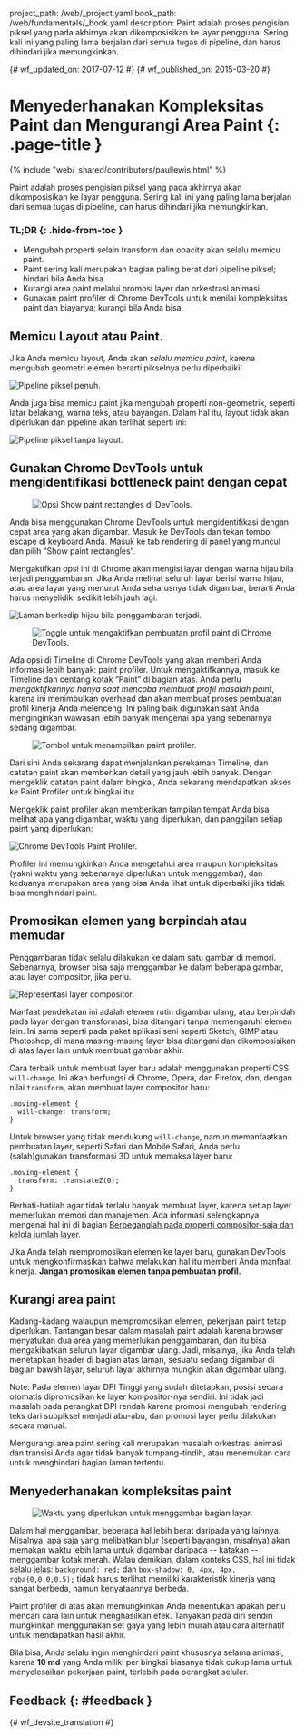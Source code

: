 project_path: /web/_project.yaml book_path: /web/fundamentals/_book.yaml description: Paint adalah proses pengisian piksel yang pada akhirnya akan dikomposisikan ke layar pengguna. Sering kali ini yang paling lama berjalan dari semua tugas di pipeline, dan harus dihindari jika memungkinkan.

{# wf_updated_on: 2017-07-12 #} {# wf_published_on: 2015-03-20 #}

# Menyederhanakan Kompleksitas Paint dan Mengurangi Area Paint {: .page-title }

{% include "web/_shared/contributors/paullewis.html" %}

Paint adalah proses pengisian piksel yang pada akhirnya akan dikomposisikan ke layar pengguna. Sering kali ini yang paling lama berjalan dari semua tugas di pipeline, dan harus dihindari jika memungkinkan.

### TL;DR {: .hide-from-toc }

* Mengubah properti selain transform dan opacity akan selalu memicu paint.
* Paint sering kali merupakan bagian paling berat dari pipeline piksel; hindari bila Anda bisa.
* Kurangi area paint melalui promosi layer dan orkestrasi animasi.
* Gunakan paint profiler di Chrome DevTools untuk menilai kompleksitas paint dan biayanya; kurangi bila Anda bisa.

## Memicu Layout atau Paint.

Jika Anda memicu layout, Anda akan *selalu memicu paint*, karena mengubah geometri elemen berarti pikselnya perlu diperbaiki!

<img src="images/simplify-paint-complexity-and-reduce-paint-areas/frame.jpg"  alt="Pipeline piksel penuh." />

Anda juga bisa memicu paint jika mengubah properti non-geometrik, seperti latar belakang, warna teks, atau bayangan. Dalam hal itu, layout tidak akan diperlukan dan pipeline akan terlihat seperti ini:

<img src="images/simplify-paint-complexity-and-reduce-paint-areas/frame-no-layout.jpg"  alt="Pipeline piksel tanpa layout." />

## Gunakan Chrome DevTools untuk mengidentifikasi bottleneck paint dengan cepat

<div class="attempt-right">
  <figure>
    <img src="images/simplify-paint-complexity-and-reduce-paint-areas/show-paint-rectangles.jpg" alt="Opsi Show paint rectangles di DevTools.">
  </figure>
</div>

Anda bisa menggunakan Chrome DevTools untuk mengidentifikasi dengan cepat area yang akan digambar. Masuk ke DevTools dan tekan tombol escape di keyboard Anda. Masuk ke tab rendering di panel yang muncul dan pilih “Show paint rectangles”.

<div style="clear:both;"></div>

Mengaktifkan opsi ini di Chrome akan mengisi layar dengan warna hijau bila terjadi penggambaran. Jika Anda melihat seluruh layar berisi warna hijau, atau area layar yang menurut Anda seharusnya tidak digambar, berarti Anda harus menyelidiki sedikit lebih jauh lagi.

<img src="images/simplify-paint-complexity-and-reduce-paint-areas/show-paint-rectangles-green.jpg"  alt="Laman berkedip hijau bila penggambaran terjadi." />

<div class="attempt-right">
  <figure>
    <img src="images/simplify-paint-complexity-and-reduce-paint-areas/paint-profiler-toggle.jpg" alt="Toggle untuk mengaktifkan pembuatan profil paint di Chrome DevTools.">
  </figure>
</div>

Ada opsi di Timeline di Chrome DevTools yang akan memberi Anda informasi lebih banyak: paint profiler. Untuk mengaktifkannya, masuk ke Timeline dan centang kotak “Paint” di bagian atas. Anda perlu *mengaktifkannya hanya saat mencoba membuat profil masalah paint*, karena ini menimbulkan overhead dan akan membuat proses pembuatan profil kinerja Anda melenceng. Ini paling baik digunakan saat Anda menginginkan wawasan lebih banyak mengenai apa yang sebenarnya sedang digambar.

<div style="clear:both;"></div>

<div class="attempt-right">
  <figure>
    <img src="images/simplify-paint-complexity-and-reduce-paint-areas/paint-profiler-button.jpg" alt="Tombol untuk menampilkan paint profiler." class="screenshot">
  </figure>
</div>

Dari sini Anda sekarang dapat menjalankan perekaman Timeline, dan catatan paint akan memberikan detail yang jauh lebih banyak. Dengan mengeklik catatan paint dalam bingkai, Anda sekarang mendapatkan akses ke Paint Profiler untuk bingkai itu:

<div style="clear:both;"></div>

Mengeklik paint profiler akan memberikan tampilan tempat Anda bisa melihat apa yang digambar, waktu yang diperlukan, dan panggilan setiap paint yang diperlukan:

<img src="images/simplify-paint-complexity-and-reduce-paint-areas/paint-profiler.jpg"  alt="Chrome DevTools Paint Profiler." />

Profiler ini memungkinkan Anda mengetahui area maupun kompleksitas (yakni waktu yang sebenarnya diperlukan untuk menggambar), dan keduanya merupakan area yang bisa Anda lihat untuk diperbaiki jika tidak bisa menghindari paint.

## Promosikan elemen yang berpindah atau memudar

Penggambaran tidak selalu dilakukan ke dalam satu gambar di memori. Sebenarnya, browser bisa saja menggambar ke dalam beberapa gambar, atau layer compositor, jika perlu.

<img src="images/simplify-paint-complexity-and-reduce-paint-areas/layers.jpg"  alt="Representasi layer compositor." />

Manfaat pendekatan ini adalah elemen rutin digambar ulang, atau berpindah pada layar dengan transformasi, bisa ditangani tanpa memengaruhi elemen lain. Ini sama seperti pada paket aplikasi seni seperti Sketch, GIMP atau Photoshop, di mana masing-masing layer bisa ditangani dan dikomposisikan di atas layer lain untuk membuat gambar akhir.

Cara terbaik untuk membuat layer baru adalah menggunakan properti CSS `will-change`. Ini akan berfungsi di Chrome, Opera, dan Firefox, dan, dengan nilai `transform`, akan membuat layer compositor baru:

    .moving-element {
      will-change: transform;
    }
    

Untuk browser yang tidak mendukung `will-change`, namun memanfaatkan pembuatan layer, seperti Safari dan Mobile Safari, Anda perlu (salah)gunakan transformasi 3D untuk memaksa layer baru:

    .moving-element {
      transform: translateZ(0);
    }
    

Berhati-hatilah agar tidak terlalu banyak membuat layer, karena setiap layer memerlukan memori dan manajemen. Ada informasi selengkapnya mengenai hal ini di bagian [Berpeganglah pada properti compositor-saja dan kelola jumlah layer](stick-to-compositor-only-properties-and-manage-layer-count).

Jika Anda telah mempromosikan elemen ke layer baru, gunakan DevTools untuk mengkonfirmasikan bahwa melakukan hal itu memberi Anda manfaat kinerja. **Jangan promosikan elemen tanpa pembuatan profil.**

## Kurangi area paint

Kadang-kadang walaupun mempromosikan elemen, pekerjaan paint tetap diperlukan. Tantangan besar dalam masalah paint adalah karena browser menyatukan dua area yang memerlukan penggambaran, dan itu bisa mengakibatkan seluruh layar digambar ulang. Jadi, misalnya, jika Anda telah menetapkan header di bagian atas laman, sesuatu sedang digambar di bagian bawah layar, seluruh layar akhirnya mungkin akan digambar ulang.

Note: Pada elemen layar DPI Tinggi yang sudah ditetapkan, posisi secara otomatis dipromosikan ke layer kompositor-nya sendiri. Ini tidak jadi masalah pada perangkat DPI rendah karena promosi mengubah rendering teks dari subpiksel menjadi abu-abu, dan promosi layer perlu dilakukan secara manual.

Mengurangi area paint sering kali merupakan masalah orkestrasi animasi dan transisi Anda agar tidak banyak tumpang-tindih, atau menemukan cara untuk menghindari bagian laman tertentu.

## Menyederhanakan kompleksitas paint

<div class="attempt-right">
  <figure>
    <img src="images/simplify-paint-complexity-and-reduce-paint-areas/profiler-chart.jpg" alt="Waktu yang diperlukan untuk menggambar bagian layar.">
  </figure>
</div>

Dalam hal menggambar, beberapa hal lebih berat daripada yang lainnya. Misalnya, apa saja yang melibatkan blur (seperti bayangan, misalnya) akan memakan waktu lebih lama untuk digambar daripada -- katakan -- menggambar kotak merah. Walau demikian, dalam konteks CSS, hal ini tidak selalu jelas: `background: red;` dan `box-shadow: 0, 4px, 4px, rgba(0,0,0,0.5);` tidak harus terlihat memiliki karakteristik kinerja yang sangat berbeda, namun kenyataannya berbeda.

Paint profiler di atas akan memungkinkan Anda menentukan apakah perlu mencari cara lain untuk menghasilkan efek. Tanyakan pada diri sendiri mungkinkah menggunakan set gaya yang lebih murah atau cara alternatif untuk mendapatkan hasil akhir.

Bila bisa, Anda selalu ingin menghindari paint khususnya selama animasi, karena **10 md** yang Anda miliki per bingkai biasanya tidak cukup lama untuk menyelesaikan pekerjaan paint, terlebih pada perangkat seluler.

## Feedback {: #feedback }

{# wf_devsite_translation #}